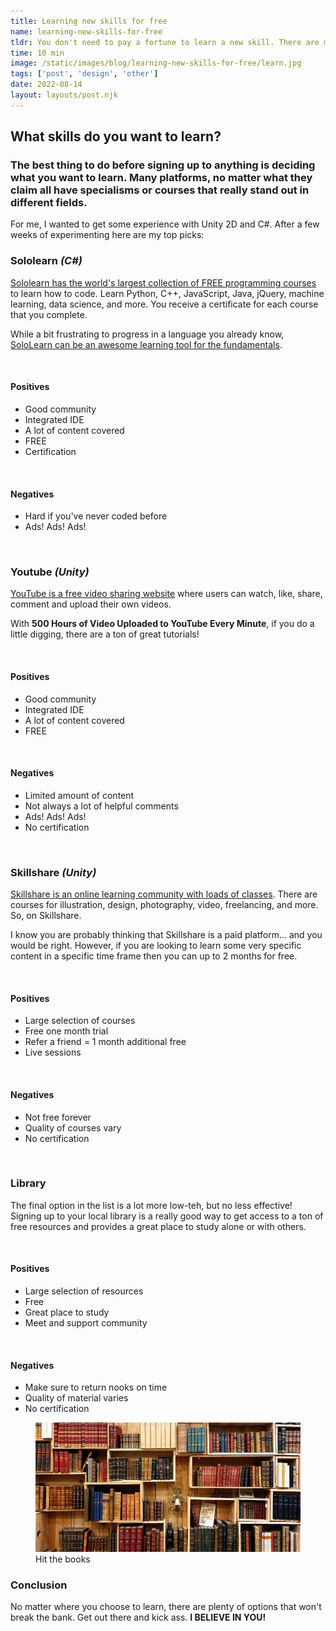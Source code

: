 ```yaml
---
title: Learning new skills for free
name: learning-new-skills-for-free
tldr: You don't need to pay a fortune to learn a new skill. There are many platforms and subscription plans (Skillshare, Youtube, Sololearn) that allow you to learn the skills you want for nothing. As longs as you don't mind a few Ads that is!
time: 10 min
image: /static/images/blog/learning-new-skills-for-free/learn.jpg
tags: ['post', 'design', 'other']
date: 2022-08-14
layout: layouts/post.njk
---
```


## What skills do you want to learn?

### The best thing to do before signing up to anything is deciding what you want to learn. Many platforms, no matter what they claim all have specialisms or courses that really stand out in different fields.

For me, I wanted to get some experience with Unity 2D and C#. After a few weeks of experimenting here are my top picks:

### Sololearn *(C#)*

[Sololearn has the world's largest collection of FREE programming courses](#) to learn how to code. Learn Python, C++, JavaScript, Java, jQuery, machine learning, data science, and more. You receive a certificate for each course that you complete.

While a bit frustrating to progress in a language you already know, [SoloLearn can be an awesome learning tool for the fundamentals](#).

<br>

#### Positives

- Good community
- Integrated IDE
- A lot of content covered
- FREE
- Certification

<br>

#### Negatives

- Hard if you've never coded before
- Ads! Ads! Ads!

<br>

### Youtube *(Unity)*

[YouTube is a free video sharing website](#) where users can watch, like, share, comment and upload their own videos.

With **500 Hours of Video Uploaded to YouTube Every Minute**, if you do a little digging, there are a ton of great tutorials!

<br>

#### Positives

- Good community
- Integrated IDE
- A lot of content covered
- FREE

<br>

#### Negatives

- Limited amount of content
- Not always a lot of helpful comments
- Ads! Ads! Ads!
- No certification

<br>

### Skillshare *(Unity)*

[Skillshare is an online learning community with loads of classes](#). There are courses for illustration, design, photography, video, freelancing, and more. So, on Skillshare.

I know you are probably thinking that Skillshare
is a paid platform... and you would be right. However, if you are looking to learn some very specific content in a specific time frame then you can up to 2 months for free.

<br>

#### Positives

- Large selection of courses
- Free one month trial
- Refer a friend = 1 month additional free
- Live sessions

<br>

#### Negatives

- Not free forever
- Quality of courses vary
- No certification

<br>

### Library

The final option in the list is a lot more low-teh, but no less effective! Signing up to your local library is a really good way to get access to a ton of free resources and provides a great place to study alone or with others.

<br>

#### Positives

- Large selection of resources
- Free
- Great place to study
- Meet and support community

<br>

#### Negatives

- Make sure to return nooks on time
- Quality of material varies
- No certification

<figure>
	<img class="case-img " src="/static/images/blog/learning-new-skills-for-free/learn.jpg" alt="books">
	<figcaption>Hit the books</figcaption>
</figure>

### Conclusion

No matter where you choose to learn, there are plenty of options that won't break the bank. Get out there and kick ass. **I BELIEVE IN YOU!**
